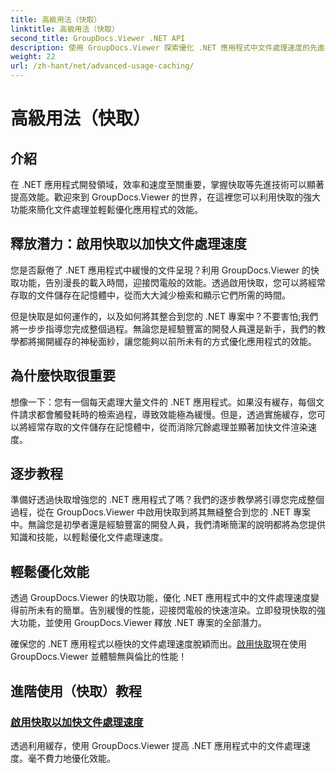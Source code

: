```yaml
---
title: 高級用法（快取）
linktitle: 高級用法（快取）
second_title: GroupDocs.Viewer .NET API
description: 使用 GroupDocs.Viewer 探索優化 .NET 應用程式中文件處理速度的先進技術。立即了解如何啟用快取以獲得更快的效能！
weight: 22
url: /zh-hant/net/advanced-usage-caching/
---
```


# 高級用法（快取）


## 介紹

在 .NET 應用程式開發領域，效率和速度至關重要，掌握快取等先進技術可以顯著提高效能。歡迎來到 GroupDocs.Viewer 的世界，在這裡您可以利用快取的強大功能來簡化文件處理並輕鬆優化應用程式的效能。

## 釋放潛力：啟用快取以加快文件處理速度

您是否厭倦了 .NET 應用程式中緩慢的文件呈現？利用 GroupDocs.Viewer 的快取功能，告別漫長的載入時間，迎接閃電般的效能。透過啟用快取，您可以將經常存取的文件儲存在記憶體中，從而大大減少檢索和顯示它們所需的時間。

但是快取是如何運作的，以及如何將其整合到您的 .NET 專案中？不要害怕;我們將一步步指導您完成整個過程。無論您是經驗豐富的開發人員還是新手，我們的教學都將揭開緩存的神秘面紗，讓您能夠以前所未有的方式優化應用程式的效能。

## 為什麼快取很重要

想像一下：您有一個每天處理大量文件的 .NET 應用程式。如果沒有緩存，每個文件請求都會觸發耗時的檢索過程，導致效能極為緩慢。但是，透過實施緩存，您可以將經常存取的文件儲存在記憶體中，從而消除冗餘處理並顯著加快文件渲染速度。

## 逐步教程

準備好透過快取增強您的 .NET 應用程式了嗎？我們的逐步教學將引導您完成整個過程，從在 GroupDocs.Viewer 中啟用快取到將其無縫整合到您的 .NET 專案中。無論您是初學者還是經驗豐富的開發人員，我們清晰簡潔的說明都將為您提供知識和技能，以輕鬆優化文件處理速度。

## 輕鬆優化效能

透過 GroupDocs.Viewer 的快取功能，優化 .NET 應用程式中的文件處理速度變得前所未有的簡單。告別緩慢的性能，迎接閃電般的快速渲染。立即發現快取的強大功能，並使用 GroupDocs.Viewer 釋放 .NET 專案的全部潛力。

確保您的 .NET 應用程式以極快的文件處理速度脫穎而出。[啟用快取](./enable-caching/)現在使用 GroupDocs.Viewer 並體驗無與倫比的性能！

## 進階使用（快取）教程
### [啟用快取以加快文件處理速度](./enable-caching/)
透過利用緩存，使用 GroupDocs.Viewer 提高 .NET 應用程式中的文件處理速度。毫不費力地優化效能。